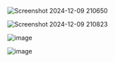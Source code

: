 ![Screenshot 2024-12-09 210650](https://github.com/user-attachments/assets/fce08c7f-8bc2-4703-a9ff-a7ac05151f11)

![Screenshot 2024-12-09 210823](https://github.com/user-attachments/assets/b517d60f-c991-4bb8-84af-04d3f11468b3)

![image](https://github.com/user-attachments/assets/35eda7d5-b1e5-4f19-b658-5773bb67034c)

![image](https://github.com/user-attachments/assets/cd827fa7-3928-453a-a844-6b45f6bc8a2a)
